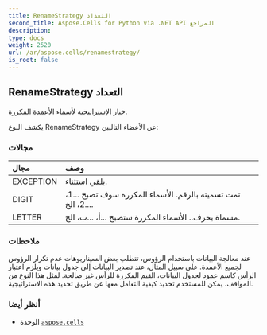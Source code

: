```yaml
---
title: RenameStrategy التعداد
second_title: Aspose.Cells for Python via .NET API المراجع
description:
type: docs
weight: 2520
url: /ar/aspose.cells/renamestrategy/
is_root: false
---
```

##  RenameStrategy التعداد
خيار الإستراتيجية لأسماء الأعمدة المكررة.



يكشف النوع RenameStrategy عن الأعضاء التاليين:

###  مجالات
| مجال| وصف|
| :- | :- |
| EXCEPTION | يلقي استثناء.|
| DIGIT | تمت تسميته بالرقم. الأسماء المكررة سوف تصبح ...1، ...2، الخ.|
| LETTER | مسماة بحرف.. الأسماء المكررة ستصبح ...أ، ...ب، الخ.|



###  ملاحظات

عند معالجة البيانات باستخدام الرؤوس، تتطلب بعض السيناريوهات عدم تكرار الرؤوس لجميع الأعمدة.
على سبيل المثال، عند تصدير البيانات إلى جدول بيانات ويلزم اعتبار الرأس كاسم عمود لجدول البيانات،
القيم المكررة للرأس غير صالحة.
لمثل هذا النوع من المواقف، يمكن للمستخدم تحديد كيفية التعامل معها عن طريق تحديد هذه الاستراتيجية.

###  أنظر أيضا
* الوحدة [`aspose.cells`](..)
